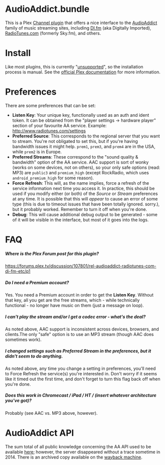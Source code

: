 # AudioAddict.bundle

This is a Plex [Channel plugin](https://support.plex.tv/hc/en-us/categories/200109616-Channels) that offers a nice interface to the [AudioAddict](http://www.audioaddict.com/) family of music streaming sites, including [DI.fm](http://di.fm) (aka Digitally Imported), [RadioTunes.com](http://radiotunes.com) (formerly Sky.fm), and others.

# Install

Like most plugins, this is currently "[unsupported](https://support.plex.tv/hc/en-us/articles/201375863-Channels-from-Other-Sources)", so the installation process is manual. See the [official Plex documentation](https://support.plex.tv/hc/en-us/articles/201187656-How-do-I-manually-install-a-channel-) for more information.

# Preferences

There are some preferences that can be set:

* __Listen Key__: Your unique key, functionally used as an auth and ident token. It can be obtained from the "player settings → hardware player" section of your favourite AA service. Example: http://www.radiotunes.com/settings
* __Preferred Source__: This corresponds to the regional server that you want to stream. You're not obligated to set this, but if you're having bandwidth issues it might help. `prem1`, `prem3`, and `prem4` are in the USA, while `prem2` is in Europe.
* __Preferred Streams__: These correspond to the "sound quality & bandwidth" option of the AA service. AAC support is sort of wonky (works on some devices, not on others), so your only safe options (read: MP3) are `public3` and `premium_high` (except RockRadio, which uses `android_premium_high` for some reason).
* __Force Refresh__: This will, as the name implies, force a refresh of the service information next time you access it. In practice, this should be used if you modify either (or both) of the _Source_ or _Stream_ preferences at any time. It is possible that this will _appear_ to cause an error of some type (this is due to timeout issues that have been totally ignored. sorry.), but it probably worked. Remember to turn it off when you're done.
* __Debug__: This will cause additional debug output to be generated - some of it will be visible in the interface, but most of it goes into the logs.

# FAQ

##### Where is the Plex Forum post for this plugin?

https://forums.plex.tv/discussion/107801/rel-audioaddict-radiotunes-com-di-fm-etc/p1

##### Do I need a Premium account?

Yes. You need a Premium account in order to get the __Listen Key__. Without that key, all you get are the free streams, which - while technically functional - no longer have music on them (just a message on loop).

##### I can't play the stream and/or I get a codec error - what's the deal?

As noted above, AAC support is inconsistent across devices, browsers, and clients.The only "safe" option is to use an MP3 stream (though AAC does sometimes work).

##### I changed settings such as Preferred Stream in the preferences, but it didn't seem to do anything.

As noted above, any time you change a setting in preferences, you'll need to Force Refresh the service(s) you're interested in. Don't worry if it seems like it timed out the first time, and don't forget to turn this flag back off when you're done.

##### Does this work in Chromecast / iPad / HT / (insert whatever architecture you've got)?

Probably (see AAC vs. MP3 above, however).

# AudioAddict API

The sum total of all public knowledge concerning the AA API used to be available [here](http://tobiass.eu/api-doc.html); however, the server disappeared without a trace sometime in 2014.  There is an archived copy available on the [wayback machine](https://web.archive.org/web/20140426192326/http://tobiass.eu/api-doc.html).
